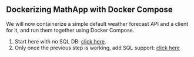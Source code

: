 ## Dockerizing MathApp with Docker Compose
We will now containerize a simple default weather forecast API and a client for it, and run them together using Docker Compose. 

1. Start here with no SQL DB: [click here](/Guides/DockerizingWithoutSql.md).
1. Only once the previous step is working, add SQL support: [click here](/Guides/DockerizingWithSql.md)
